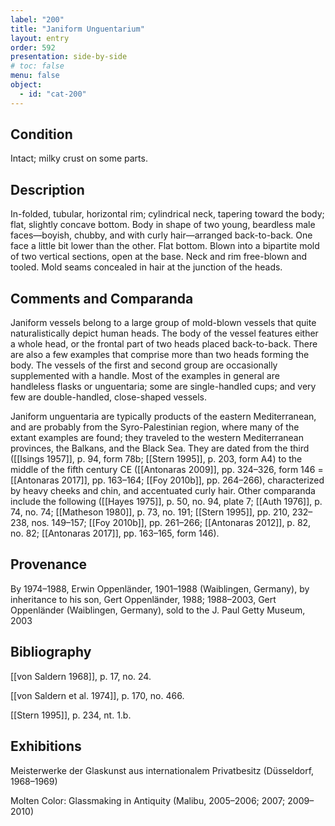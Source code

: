 ```yaml
---
label: "200"
title: "Janiform Unguentarium"
layout: entry
order: 592
presentation: side-by-side
# toc: false
menu: false
object:
  - id: "cat-200"
---
```


## Condition

Intact; milky crust on some parts.

## Description

In-folded, tubular, horizontal rim; cylindrical neck, tapering toward the body; flat, slightly concave bottom. Body in shape of two young, beardless male faces—boyish, chubby, and with curly hair—arranged back-to-back. One face a little bit lower than the other. Flat bottom. Blown into a bipartite mold of two vertical sections, open at the base. Neck and rim free-blown and tooled. Mold seams concealed in hair at the junction of the heads.

## Comments and Comparanda

Janiform vessels belong to a large group of mold-blown vessels that quite naturalistically depict human heads. The body of the vessel features either a whole head, or the frontal part of two heads placed back-to-back. There are also a few examples that comprise more than two heads forming the body. The vessels of the first and second group are occasionally supplemented with a handle. Most of the examples in general are handleless flasks or unguentaria; some are single-handled cups; and very few are double-handled, close-shaped vessels.

Janiform unguentaria are typically products of the eastern Mediterranean, and are probably from the Syro-Palestinian region, where many of the extant examples are found; they traveled to the western Mediterranean provinces, the Balkans, and the Black Sea. They are dated from the third ([[Isings 1957]], p. 94, form 78b; [[Stern 1995]], p. 203, form A4) to the middle of the fifth century CE ([[Antonaras 2009]], pp. 324–326, form 146 = [[Antonaras 2017]], pp. 163–164; [[Foy 2010b]], pp. 264–266), characterized by heavy cheeks and chin, and accentuated curly hair. Other comparanda include the following ([[Hayes 1975]], p. 50, no. 94, plate 7; [[Auth 1976]], p. 74, no. 74; [[Matheson 1980]], p. 73, no. 191; [[Stern 1995]], pp. 210, 232–238, nos. 149–157; [[Foy 2010b]], pp. 261–266; [[Antonaras 2012]], p. 82, no. 82; [[Antonaras 2017]], pp. 163–165, form 146).

## Provenance

By 1974–1988, Erwin Oppenländer, 1901–1988 (Waiblingen, Germany), by inheritance to his son, Gert Oppenländer, 1988; 1988–2003, Gert Oppenländer (Waiblingen, Germany), sold to the J. Paul Getty Museum, 2003

## Bibliography

[[von Saldern 1968]], p. 17, no. 24.

[[von Saldern et al. 1974]], p. 170, no. 466.

[[Stern 1995]], p. 234, nt. 1.b.

## Exhibitions

Meisterwerke der Glaskunst aus internationalem Privatbesitz (Düsseldorf, 1968–1969)

Molten Color: Glassmaking in Antiquity (Malibu, 2005–2006; 2007; 2009–2010)
